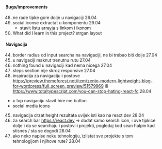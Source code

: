 #### Bugs/improvements
48. ne rade tipke gore dolje u navigaciji 26.04
55. social iconse extractat u komponentu 29.04
    - stavit listu arrayja s linkom i ikonom
1. What did I learn in this project? strgan layout

#### Navigacija

44. border radius od input searcha na navigaciji, ne bi trebao biti dolje 27.04
45. u navigaciji maknut trenutnu rutu 27.04
46. nothing found u navigaciji kad nema nicega 27.04
47. steps section nije skroz responsive 27.04
48. inspiracija za navigaciju i postove https://preview.themeforest.net/item/zento-modern-lightweight-blog-for-wordpress/full_screen_preview/51579969 ili https://www.totaltypescript.com/you-can-stop-hating-react-fc 28.04

- u top navigaciju stavit hire me button
- social media icons

45. navigacija drzat height rezultata uvijek isti kao na react dev 28.04
46. za search bar https://react.dev => dodat samo search icon, i ove tipkice dolje i da se searchaju i postovi i projekti, pogledaj kod sean halpin kad stisnes / sta se dogodi 28.04
47. ako neko napise neku tehnologiju, izlistat sve projekte s tom tehnologijom i njihove rute? 28.04
